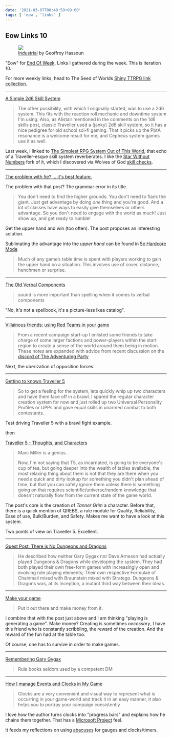 ```yaml
---
date: '2021-03-07T08:49:59+09:00'
tags: [ 'eow', 'links' ]
---
```


## Eow Links 10

<figure class="right">
<a href="https://www.artstation.com/artwork/Nxg3BJ"><img src="images/20210307_unite27.jpg" loading="lazy" /></a>
<figcaption>
<a href="https://www.artstation.com/artwork/Nxg3BJ">Industrial</a> by Geoffroy Hassoun
</figcaption>
</figure>

"Eow" for [End Of Week](/#eow). Links I gathered during the week. This is iteration 10.

For more weekly links, head to The Seed of Worlds [Shiny TTRPG link collection](https://seedofworlds.blogspot.com/search/label/weekly%20links).

<hr/>

[A Simple 2d6 Skill System](https://maziriansgarden.blogspot.com/2021/02/a-simple-2d6-skill-system.html)

> The other possibility, with which I originally started, was to use a 2d6 system. This fits with the reaction roll mechanic and downtime system I'm using. Also, as Alistair mentioned in the comments on the 1d6 skills post, classic Traveller used a (janky) 2d6 skill system, so it has a nice pedigree for old school sci-fi gaming. That it picks up the PbtA resonance is a welcome result for me, and Cepheus system games use it as well.

Last week, I linked to [The Simplest RPG System Out of This World](https://forrestaguirre.blogspot.com/2021/02/the-simplest-rpg-system-out-of-this.html), that echo of a Traveller-esque skill system reverberates. I like the [Star Without Numbers](https://www.drivethrurpg.com/product/226996/Stars-Without-Number-Revised-Edition?affiliate_id=2746229) fork of it, which I discovered via Wolves of God [skill checks](/20210111.html?t=Damascene_Wolves&f=eow10#skill-checks).

<hr/>

[The problem with 5e? ... it's best feature.](https://slugsandsilver.blogspot.com/2021/02/the-problem-with-5e-its-best-feature.html)

The problem with that post? The grammar error in its title.

> You don't need to find the higher grounds. You don't need to flank the giant.  Just get advantage by doing *one* thing and you're good.  And a lot of classes have ways to easily give themselves or others advantage.   So you don't need to engage with the world as much!  Just show up, and get ready to rumble!

Get the upper hand and win (too often). The post proposes an interesting solution.

Sublimating the advantage into the _upper hand_ can be found in [5e Hardcore Mode](https://www.drivethrurpg.com/product/303156/5e-HARDCORE-MODE?affiliate_id=2746229)

> Much of any game’s table time is spent with players working to gain the upper hand on a situation. This involves use of cover, distance, henchmen or surprise.

<hr/>

[The Old Verbal Components](https://idiomdrottning.org/verbal-components)

> sound is more important than spelling when it comes to verbal components

"No, it's not a spellbook, it's a picture-less Ikea catalog".

<hr/>

[Villainous friends: using Red Teams in your game](https://seedofworlds.blogspot.com/2019/02/campaign-set-up-red-teams-tldr-how-to.html)

> From a recent campaign start-up I enlisted some friends to take charge of some larger factions and power-players within the start region to create a sense of the world around them being in motion. These notes are expanded with advice from recent discussion on the [discord of The Adventuring Party](https://discord.com/invite/VW6NUJe)

Next, the uberization of opposition forces.

<hr/>

[Getting to known Traveller 5](https://betola.de/wandererbill/english/getting-to-know-traveller-5/)

> So to get a feeling for the system, lets quickly whip up two characters and have them face off in a brawl. I spared the regular character creation system for now and just rolled up two Universal Personality Profiles or UPPs and gave equal skills in unarmed combat to both contestants.

Test driving Traveller 5 with a brawl fight example.

then

[Traveller 5 - Thoughts, and Characters](https://thelastredoubt.com/traveller-5-thoughts-and-characters/)

> Marc Miller is a genius.
>
> Now, I'm not saying that T5, as incarnated, is going to be everyone's cup of tea, but going deeper into the wealth of tables available, the most relaxing thing about them is not that they are there when you need a quick and dirty lookup for something you didn't plan ahead of time, but that you can safely ignore them unless there is something going on that requires scientific/universe/random knowledge that doesn't naturally flow from the current state of the game world.

The post's core is the creation of _Tanner Grim_ a character. Before that, there is a quick mention of QREBS, a rule module for Quality, Reliability, Ease of use, Bulk/Burden, and Safety. Makes me want to have a look at this system.

Two points of view on Traveller 5. Excellent.

<hr/>

[Guest Post: There is No Dungeons and Dragons](https://grumpywizard.home.blog/2021/03/03/guest-post-there-is-no-dungeons-and-dragons/)

> He described how neither Gary Gygax nor Dave Arneson had actually played Dungeons & Dragons while developing the system. They had both played their own free-form games with increasingly open and evolving role playing elements; Their own respective Formulae of Chainmail mixed with Braunstein mixed with Stratego. Dungeons & Dragons was, at its inception, a mutant third way between their ideas.

<hr/>

[Make your game](http://www.trollishdelver.com/2021/03/make-your-game.html)

> Put it out there and make money from it.

I combine that with the post just above and I am thinking "playing is generating a game". Make money? Creating is sometimes _necessary_, I have this friend who is constantly scribbling, the reward of the creation. And the reward of the fun had at the table too.

Of course, one has to survive in order to make games.

<hr/>

[Remembering Gary Gygax](https://grymlorde.blogspot.com/2021/03/remembering-gary-gygax.html)

> Rule books seldom used by a competent DM

<hr/>

[How I manage Events and Clocks in My Game](https://reddicediaries.com/tabletop-rpg-ramblings/how-i-manage-events-clocks-in-my-game/)

> Clocks are a very convenient and visual way to represent what is occurring in your game-world and track it in an easy manner, it also helps you to portray your campaign consistently

I love how the author turns clocks into "progress bars" and explains how he chains them together. That has a [Microsoft Project](https://en.wikipedia.org/wiki/Microsoft_Project) feel.

It feeds my reflections on using [abacuses](20210305.html?f=eow10&t=Abacus_Hit_Gauge) for gauges and clocks/timers.

